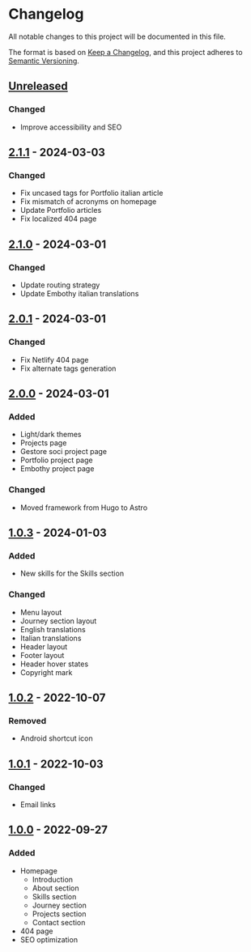# Changelog

All notable changes to this project will be documented in this file.

The format is based on [Keep a Changelog](https://keepachangelog.com/en/1.0.0/),
and this project adheres to [Semantic Versioning](https://semver.org/spec/v2.0.0.html).

## [Unreleased]

### Changed

- Improve accessibility and SEO

## [2.1.1] - 2024-03-03

### Changed

- Fix uncased tags for Portfolio italian article
- Fix mismatch of acronyms on homepage
- Update Portfolio articles
- Fix localized 404 page

## [2.1.0] - 2024-03-01

### Changed

- Update routing strategy
- Update Embothy italian translations

## [2.0.1] - 2024-03-01

### Changed

- Fix Netlify 404 page
- Fix alternate tags generation

## [2.0.0] - 2024-03-01

### Added

- Light/dark themes
- Projects page
- Gestore soci project page
- Portfolio project page
- Embothy project page

### Changed

- Moved framework from Hugo to Astro

## [1.0.3] - 2024-01-03

### Added

- New skills for the Skills section

### Changed

- Menu layout
- Journey section layout
- English translations
- Italian translations
- Header layout
- Footer layout
- Header hover states
- Copyright mark

## [1.0.2] - 2022-10-07

### Removed

- Android shortcut icon

## [1.0.1] - 2022-10-03

### Changed

- Email links

## [1.0.0] - 2022-09-27

### Added

- Homepage
  - Introduction
  - About section
  - Skills section
  - Journey section
  - Projects section
  - Contact section
- 404 page
- SEO optimization

[unreleased]: https://gitlab.com/KL-B0/portfolio/-/compare/v1.0.3...HEAD
[2.1.1]: https://gitlab.com/KL-B0/portfolio/-/compare/v2.1.0...v2.1.1
[2.1.0]: https://gitlab.com/KL-B0/portfolio/-/compare/v2.0.1...v2.1.0
[2.0.1]: https://gitlab.com/KL-B0/portfolio/-/compare/v2.0.0...v2.0.1
[2.0.0]: https://gitlab.com/KL-B0/portfolio/-/compare/v1.0.3...v2.0.0
[1.0.3]: https://gitlab.com/KL-B0/portfolio/-/compare/v1.0.2...v1.0.3
[1.0.2]: https://gitlab.com/KL-B0/portfolio/-/compare/v1.0.1...v1.0.2
[1.0.1]: https://gitlab.com/KL-B0/portfolio/-/compare/v1.0.0...v1.0.1
[1.0.0]: https://gitlab.com/KL-B0/portfolio/-/tree/v1.0.0
